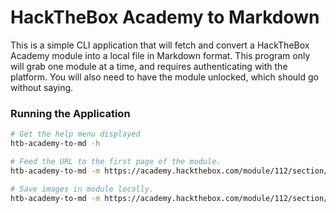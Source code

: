 # HackTheBox Academy to Markdown
This is a simple CLI application that will fetch and convert a HackTheBox Academy module into a local file in Markdown format.
This program only will grab one module at a time, and requires authenticating with the platform. You will also need to have the module unlocked, which should go without saying.

### Running the Application
```bash
# Get the help menu displayed
htb-academy-to-md -h

# Feed the URL to the first page of the module.
htb-academy-to-md -m https://academy.hackthebox.com/module/112/section/1060 -e <email> -p <password>

# Save images in module locally.
htb-academy-to-md -m https://academy.hackthebox.com/module/112/section/1060 -e <email> -p <password> -local_images
```
